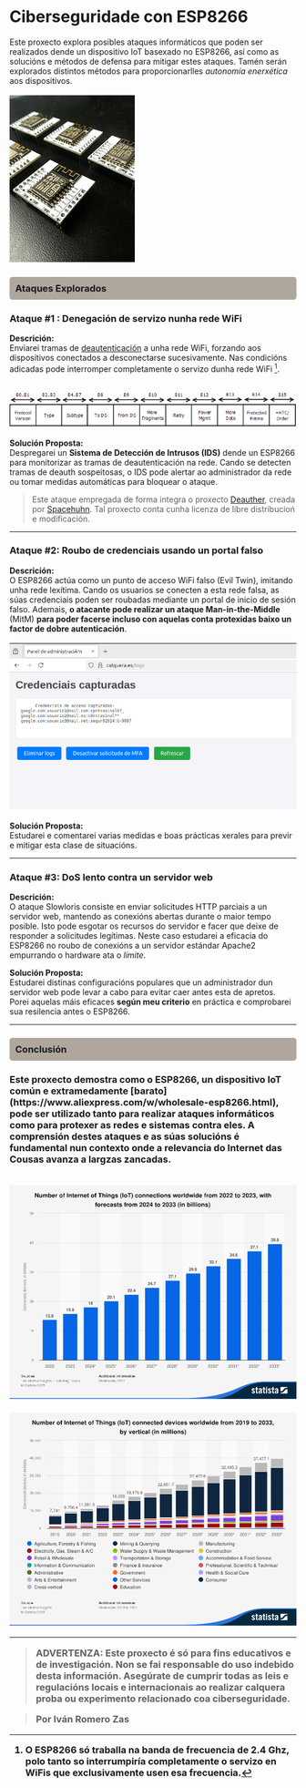 # Ciberseguridade con ESP8266

Este proxecto explora posibles ataques informáticos que poden ser realizados dende un dispositivo IoT basexado no ESP8266, así como as solucións e métodos de defensa para mitigar estes ataques. Tamén serán explorados distintos métodos para proporcionarlles _autonomía enerxética_ aos dispositivos.
<br>
<br>
![varios esp8266 montados nunhas placas de desarrolo](imaxes/xeral/esp.jpg)
<h3 style="background-color:rgba(153, 142, 131, 0.77); padding: 10px; border-radius: 5px;">
Ataques Explorados
<h3>

### __Ataque #1__   :         Denegación de servizo nunha rede WiFi

**Descrición:**  
Enviarei tramas de [deautenticación](https://mrncciew.com/2014/10/11/802-11-mgmt-deauth-disassociation-frames/) a unha rede WiFi, forzando aos dispositivos conectados a desconectarse sucesivamente. Nas condicións adicadas pode interromper completamente o servizo dunha rede WiFi [^1].
<br>
<br>
[^1]: O ESP8266 só traballa na banda de frecuencia de 2.4 Ghz, polo tanto so interrumpiría completamente o servizo en WiFis que exclusivamente usen esa frecuencia.

![esquema xeral de trama de manexo/contro WiFi](imaxes/xeral/trama.png)
<br>
<br>
**Solución Proposta:**  
Despregarei un **Sistema de Detección de Intrusos (IDS)** dende un ESP8266 para monitorizar as tramas de deautenticación na rede. Cando se detecten tramas de deauth sospeitosas, o IDS pode alertar ao administrador da rede ou tomar medidas automáticas para bloquear o ataque. 



> Este ataque empregada de forma integra o proxecto [Deauther](https://github.com/SpacehuhnTech/esp8266_deauther), creada por [Spacehuhn](https://spacehuhn.com/). Tal proxecto conta cunha licenza de libre distribucioń e modificación.
---

### Ataque #2: Roubo de credenciais usando un portal falso

**Descrición:**  
O ESP8266 actúa como un punto de acceso WiFi falso (Evil Twin), imitando unha rede lexítima. Cando os usuarios se conecten a esta rede falsa, as súas credenciais poden ser roubadas mediante un portal de inicio de sesión falso. Ademais, **o atacante pode realizar un ataque Man-in-the-Middle** (MitM) **para poder facerse incluso con aquelas conta protexidas baixo un factor de dobre autenticación**.
<br>
<br>
![panel de administracion no ataque de roubo de credenciais](imaxes/portalFalso/portal2.png)
<br>
<br>
**Solución Proposta:**  
Estudarei e comentarei varias medidas e boas prácticas xerales para previr e mitigar esta clase de situacións.

---

### Ataque #3: DoS lento contra un servidor web

**Descrición:**  
O ataque Slowloris consiste en enviar solicitudes HTTP parciais a un servidor web, mantendo as conexións abertas durante o maior tempo posible. Isto pode esgotar os recursos do servidor e facer que deixe de responder a solicitudes legítimas. Neste caso estudarei a eficacia do ESP8266 no roubo de conexións a un servidor estándar Apache2 empurrando o hardware ata o _límite_.

**Solución Proposta:**  
Estudarei distinas configuracións populares que un administrador dun servidor web pode levar a cabo para evitar caer antes esta de apretos. Porei aquelas máis eficaces __según meu criterio__ en práctica e comprobarei sua resilencia antes o ESP8266.

---
<h3 style="background-color:rgba(153, 142, 131, 0.77); padding: 10px; border-radius: 5px;">
Conclusión
<h3>
Este proxecto demostra como o ESP8266, un dispositivo IoT común e extramedamente [barato](https://www.aliexpress.com/w/wholesale-esp8266.html), pode ser utilizado tanto para realizar ataques informáticos como para protexer as redes e sistemas contra eles. A comprensión destes ataques e as súas solucións é fundamental nun contexto onde a relevancia do Internet das Cousas avanza a largzas zancadas.
<br>
<br>




    
![Estadisticas de uso de dispostivos IoT no periodo 2022-2025.Previsión de uso ata o 2033.](imaxes/xeral/forecast.png)
<br>
<br>
![Estadisticas de uso de dispostivos IoT n funcion de industria no periodo 2022-2025.Previsión de uso ata o 2033.](imaxes/xeral/use_case.png)



---

> **ADVERTENZA:** Este proxecto é só para fins educativos e de investigación. Non se fai responsable do uso indebido desta información. Asegúrate de cumprir todas as leis e regulacións locais e internacionais ao realizar calquera proba ou experimento relacionado coa ciberseguridade.

> Por Iván Romero Zas